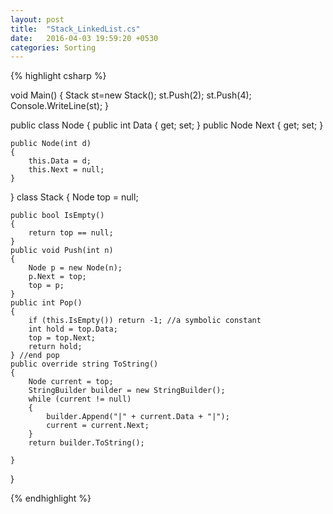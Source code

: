 ```yaml
---
layout: post
title:  "Stack_LinkedList.cs"
date:   2016-04-03 19:59:20 +0530
categories: Sorting
---
```


{% highlight csharp %}
<Query Kind="Program" />

void Main()
{
 Stack st=new Stack();
 st.Push(2);
 st.Push(4);
 Console.WriteLine(st);
}

public class Node
{
	public int Data { get; set; }
	public Node Next { get; set; }

	public Node(int d)
	{
		this.Data = d;
		this.Next = null;
	}
}
class Stack
{
	Node top = null;

	public bool IsEmpty()
	{
		return top == null;
	}
	public void Push(int n)
	{
		Node p = new Node(n);
		p.Next = top;
		top = p;
	}
	public int Pop()
	{
		if (this.IsEmpty()) return -1; //a symbolic constant
		int hold = top.Data;
		top = top.Next;
		return hold;
	} //end pop
	public override string ToString()
	{
		Node current = top;
		StringBuilder builder = new StringBuilder();
		while (current != null)
		{
			builder.Append("|" + current.Data + "|");
			current = current.Next;
		}
		return builder.ToString();

	}
}

{% endhighlight %}
